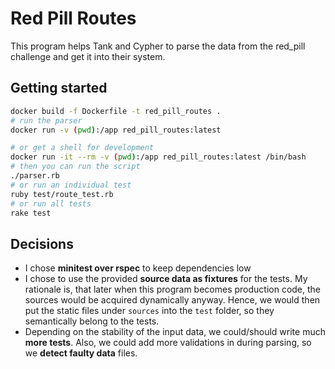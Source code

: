 # Red Pill Routes

This program helps Tank and Cypher to parse the data from the red_pill challenge and get it into their system.

## Getting started

```bash
docker build -f Dockerfile -t red_pill_routes .
# run the parser
docker run -v (pwd):/app red_pill_routes:latest

# or get a shell for development
docker run -it --rm -v (pwd):/app red_pill_routes:latest /bin/bash
# then you can run the script
./parser.rb
# or run an individual test
ruby test/route_test.rb
# or run all tests
rake test
```


## Decisions

- I chose **minitest over rspec** to keep dependencies low
- I chose to use the provided **source data as fixtures** for the tests.
  My rationale is, that later when this program becomes production code, the sources would be acquired dynamically anyway.
  Hence, we would then put the static files under `sources` into the `test` folder, so they semantically belong to the tests.
- Depending on the stability of the input data, we could/should write much **more tests**.
  Also, we could add more validations in during parsing, so we **detect faulty data** files.